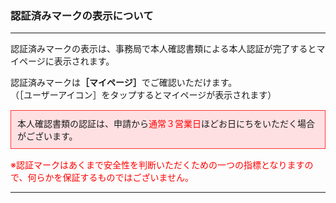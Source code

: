 <h3>認証済みマークの表示について</h3>
<hr>

認証済みマークの表示は、事務局で本人確認書類による本人認証が完了するとマイページに表示されます。

認証済みマークは<strong>［マイページ］</strong>でご確認いただけます。  
（［ユーザーアイコン］をタップするとマイページが表示されます）

<div style="padding: 10px; margin-top: 15px; margin-bottom: 15px; border: 1px solid #ff3333; background-color: #ffe0e2;">
本人確認書類の認証は、申請から<font color="#ff0000">通常３営業日</font>ほどお日にちをいただく場合がございます。
</div>

<font color="#ff0000">※認証マークはあくまで安全性を判断いただくための一つの指標となりますので、何らかを保証するものではございません。</font>

<hr>